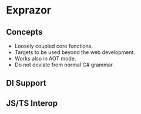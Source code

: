 # Exprazor

## Concepts

- Loosely coupled core functions.
- Targets to be used beyond the web development.
- Works also in AOT mode.
- Do not deviate from normal C# grammar.

## DI Support

## JS/TS Interop